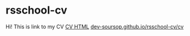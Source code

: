 # rsschool-cv
Hi! This is link to my CV
[CV HTML](https://dev-soursop.github.io/rsschool-cv)
[dev-soursop.github.io/rsschool-cv/cv](https://dev-soursop.github.io/rsschool-cv/cv)

